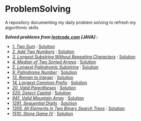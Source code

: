 # ProblemSolving

A repository documenting my daily problem solving to refresh my algorithmic skills

***Solved problems from [leetcode.com](https://leetcode.com/) [JAVA] :***

- _[1. Two Sum](https://leetcode.com/problems/two-sum)_ : [Solution](https://github.com/touir1/ProblemSolving/blob/main/src/com/touir/leetcode/Solution1.java)
- _[2. Add Two Numbers](https://leetcode.com/problems/add-two-numbers)_ : [Solution](https://github.com/touir1/ProblemSolving/blob/main/src/com/touir/leetcode/Solution2.java)
- _[3. Longest Substring Without Repeating Characters](https://leetcode.com/problems/longest-substring-without-repeating-characters)_ : [Solution](https://github.com/touir1/ProblemSolving/blob/main/src/com/touir/leetcode/Solution3.java)
- _[4. Median of Two Sorted Arrays](https://leetcode.com/problems/median-of-two-sorted-arrays)_ : [Solution](https://github.com/touir1/ProblemSolving/blob/main/src/com/touir/leetcode/Solution4.java)
- _[5. Longest Palindromic Substring](https://leetcode.com/problems/longest-palindromic-substring/)_ : [Solution](https://github.com/touir1/ProblemSolving/blob/main/src/com/touir/leetcode/Solution5.java)
- _[9. Palindrome Number](https://leetcode.com/problems/palindrome-number)_ : [Solution](https://github.com/touir1/ProblemSolving/blob/main/src/com/touir/leetcode/Solution9.java)
- _[13. Roman to Integer](https://leetcode.com/problems/roman-to-integer)_ : [Solution](https://github.com/touir1/ProblemSolving/blob/main/src/com/touir/leetcode/Solution13.java)
- _[14. Longest Common Prefix](https://leetcode.com/problems/longest-common-prefix)_ : [Solution](https://github.com/touir1/ProblemSolving/blob/main/src/com/touir/leetcode/Solution14.java)
- _[20. Valid Parentheses](https://leetcode.com/problems/valid-parentheses)_ : [Solution](https://github.com/touir1/ProblemSolving/blob/main/src/com/touir/leetcode/Solution20.java)
- _[520. Detect Capital](https://leetcode.com/problems/detect-capital)_ : [Solution](https://github.com/touir1/ProblemSolving/blob/main/src/com/touir/leetcode/Solution520.java)
- _[941. Valid Mountain Array](https://leetcode.com/problems/valid-mountain-array/)_ : [Solution](https://github.com/touir1/ProblemSolving/blob/main/src/com/touir/leetcode/Solution941.java)
- _[1291. Sequential Digits](https://leetcode.com/problems/sequential-digits)_ : [Solution](https://github.com/touir1/ProblemSolving/blob/main/src/com/touir/leetcode/Solution1291.java)
- _[1305. All Elements in Two Binary Search Trees](https://leetcode.com/problems/all-elements-in-two-binary-search-trees/)_ : [Solution](https://github.com/touir1/ProblemSolving/blob/main/src/com/touir/leetcode/Solution1305.java)
- _[1510. Stone Game IV](https://leetcode.com/problems/stone-game-iv)_ : [Solution](https://github.com/touir1/ProblemSolving/blob/main/src/com/touir/leetcode/Solution1510.java)
